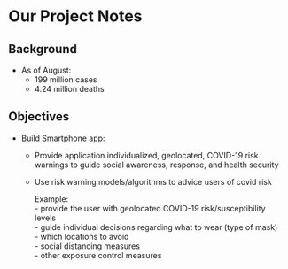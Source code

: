 # Our Project Notes

## Background 

- As of August: 
	- 199 million cases
	- 4.24 million deaths

## Objectives 
- Build Smartphone app:
	- Provide application individualized, geolocated, COVID-19 risk warnings to guide social awareness, response, and health security
	- Use risk warning models/algorithms to advice users of covid risk
	
		Example:   
			- provide the user with geolocated COVID-19 risk/susceptibility levels  
			- guide individual decisions regarding what to wear (type of mask)  
			- which locations to avoid  
			- social distancing measures  
			- other exposure control measures
